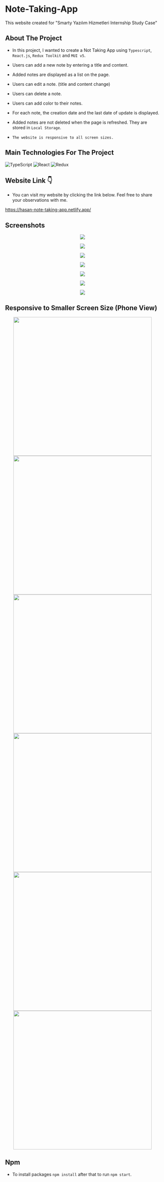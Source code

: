 # Note-Taking-App

This website created for "Smarty Yazılım Hizmetleri Internship Study Case"

## About The Project
* In this project, I wanted to create a Not Taking App using `Typescript`, `React.js`, `Redux Toolkit` and `MUI v5`.
* Users can add a new note by entering a title and content.
* Added notes are displayed as a list on the page.
* Users can edit a note. (title and content change)
* Users can delete a note.
* Users can add color to their notes.
* For each note, the creation date and the last date of update is displayed.
* Added notes are not deleted when the page is refreshed. They are stored in `Local Storage`.

* `The website is responsive to all screen sizes.`

## Main Technologies For The Project
![TypeScript](https://img.shields.io/badge/typescript-%23007ACC.svg?style=for-the-badge&logo=typescript&logoColor=white)
![React](https://img.shields.io/badge/react-%2320232a.svg?style=for-the-badge&logo=react&logoColor=%2361DAFB)
![Redux](https://img.shields.io/badge/redux-%23593d88.svg?style=for-the-badge&logo=redux&logoColor=white)

## Website Link 👇
* You can visit my website by clicking the link below.
Feel free to share your observations with me.

https://hasan-note-taking-app.netlify.app/

## Screenshots
<div align="center">

<img src="https://github.com/ysnhasan1/Note-Taking-App/assets/102024926/295bc4fe-263c-46ed-b7ea-aa3b1d4e704f"><br />

<img src="https://github.com/ysnhasan1/Note-Taking-App/assets/102024926/6f5fb7d8-de8f-422d-8405-b787cf645fca"><br />

<img src="https://github.com/ysnhasan1/Note-Taking-App/assets/102024926/1e6d8311-4392-41fa-9ae5-2a9dab0846aa"><br />

<img src="https://github.com/ysnhasan1/Note-Taking-App/assets/102024926/509d5c07-5c87-494d-88aa-ea3ded06aca0"><br />

<img src="https://github.com/ysnhasan1/Note-Taking-App/assets/102024926/991ab923-e364-40eb-b48c-dbd05f826e02"><br />

<img src="https://github.com/ysnhasan1/Note-Taking-App/assets/102024926/d1b9a7d9-a745-4282-bc3a-c1b83c00658e"><br />

<img src="https://github.com/ysnhasan1/Note-Taking-App/assets/102024926/4aef6e76-eb69-495e-a8e4-dde139525955"><br />
</div>

## Responsive to Smaller Screen Size (Phone View)
<div align="center">
<img src="https://github.com/ysnhasan1/Note-Taking-App/assets/102024926/0d02bee6-bd16-4ae1-93d6-64e5dc4b0a7f" height="450">

<img src="https://github.com/ysnhasan1/Note-Taking-App/assets/102024926/33c3ce1f-50ff-4dc4-b529-f069edf49aba" height="450">

</br> 

<img src="https://github.com/ysnhasan1/Note-Taking-App/assets/102024926/071f0f3b-e196-428b-850a-c1a11ee86df0" height="450">

<img src="https://github.com/ysnhasan1/Note-Taking-App/assets/102024926/028b3837-fd27-4471-91d7-eec92c4f3845" height="450">

</br> 

<img src="https://github.com/ysnhasan1/Note-Taking-App/assets/102024926/c0d09358-0ecb-4688-be91-627c9ba2a3b7" height="450">

<img src="https://github.com/ysnhasan1/Note-Taking-App/assets/102024926/1ffb9216-a5f6-4d8d-8fdc-b85d78a3698d" height="450">
</div>

## Npm
* To install packages `npm install` after that to run `npm start`.
